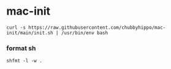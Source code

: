 # mac-init
```
curl -s https://raw.githubusercontent.com/chubbyhippo/mac-init/main/init.sh | /usr/bin/env bash
```
### format sh
```
shfmt -l -w .
```

